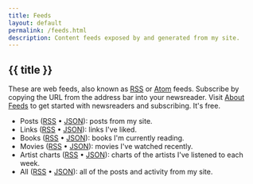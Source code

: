 ```yaml
---
title: Feeds
layout: default
permalink: /feeds.html
description: Content feeds exposed by and generated from my site.
---
```


<h2 class="page-header">{{ title }}</h2>

These are web feeds, also known as [RSS](https://en.wikipedia.org/wiki/RSS) or [Atom](https://en.wikipedia.org/wiki/Atom_(web_standard)) feeds. Subscribe by copying the URL from the address bar into your newsreader. Visit [About Feeds](https://aboutfeeds.com) to get started with newsreaders and subscribing. It's free.

- Posts ([RSS](https://feedpress.me/coryd) • [JSON](https://feedpress.me/coryd.json)): posts from my site.
- Links ([RSS](https://feedpress.me/coryd-links) • [JSON](https://feedpress.me/coryd-links.json)): links I've liked.
- Books ([RSS](https://feedpress.me/coryd-books) • [JSON](https://feedpress.me/coryd-books.json)): books I'm currently reading.
- Movies ([RSS](https://feedpress.me/coryd-movies) • [JSON](https://feedpress.me/coryd-books.json)): movies I've watched recently.
- Artist charts ([RSS](https://feedpress.me/coryd-artist-charts) • [JSON](https://feedpress.me/coryd-artist-charts.json)): charts of the artists I've listened to each week.
- All ([RSS](https://feedpress.me/coryd-all) • [JSON](https://feedpress.me/coryd-all.json)): all of the posts and activity from my site.
